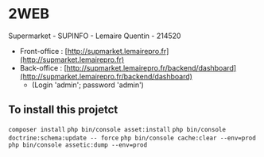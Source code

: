 # 2WEB
Supermarket - SUPINFO - Lemaire Quentin - 214520

- Front-office : [http://supmarket.lemairepro.fr](http://supmarket.lemairepro.fr)
- Back-office : [http://supmarket.lemairepro.fr/backend/dashboard](http://supmarket.lemairepro.fr/backend/dashboard)
    * (Login 'admin'; password 'admin')

## To install this projetct
```composer install```
```php bin/console asset:install```
```php bin/console doctrine:schema:update -- force```
```php bin/console cache:clear --env=prod```
```php bin/console assetic:dump --env=prod```
